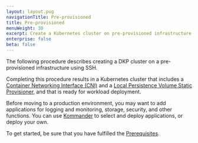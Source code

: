 ```yaml
---
layout: layout.pug
navigationTitle: Pre-provisioned
title: Pre-provisioned
menuWeight: 30
excerpt: Create a Kubernetes cluster on pre-provisioned infrastructure
enterprise: false
beta: false
---
```


The following procedure describes creating a DKP cluster on a pre-provisioned infrastructure using SSH.

Completing this procedure results in a Kubernetes cluster that includes a [Container Networking Interface (CNI)][calico] and a [Local Persistence Volume Static Provisioner][lvp], and that is ready for workload deployment.

Before moving to a production environment, you may want to add applications for logging and monitoring, storage, security, and other functions. You can use [Kommander](/dkp/kommander/2.1/release-notes/) to select and deploy applications, or deploy your own.

To get started, be sure that you have fulfilled the [Prerequisites](./prerequisites).

[calico]: https://docs.projectcalico.org/
[lvp]: https://github.com/kubernetes-sigs/sig-storage-local-static-provisioner
